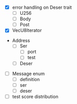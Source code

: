 - [x] error handling on Deser trait
  - [ ] U256
  - [ ] Body
  - [ ] Post
- [x] VecU8Iterator
- Address
  - [ ] Ser
    - [ ] port
    - [ ] test
  - [ ] Deser
- [ ] Message enum
  - [ ] definition
  - [ ] ser
  - [ ] deser

- [ ] test score distribution
